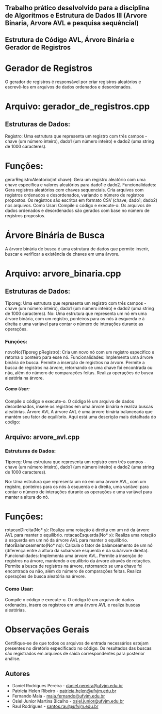 ## Trabalho prático deselvolvido para a disciplina de Algoritmos e Estrutura de Dados III (Arvore Binaria, Arvore AVL e pesquisa sequêncial)

## Estrutura de Código AVL, Árvore Binária e Gerador de Registros

# Gerador de Registros
O gerador de registros é responsável por criar registros aleatórios e escrevê-los em arquivos de dados ordenados e desordenados. 

# Arquivo: gerador_de_registros.cpp

## Estruturas de Dados:
Registro: Uma estrutura que representa um registro com três campos - chave (um número inteiro), dado1 (um número inteiro) e dado2 (uma string de 1000 caracteres).

# Funções:
gerarRegistroAleatorio(int chave): Gera um registro aleatório com uma chave específica e valores aleatórios para dado1 e dado2.
Funcionalidades:
Gera registros aleatórios com chaves sequenciais.
Cria arquivos com registros ordenados e desordenados, variando o número de registros propostos.
Os registros são escritos em formato CSV (chave; dado1; dado2) nos arquivos.
Como Usar:
Compile o código e execute-o.
Os arquivos de dados ordenados e desordenados são gerados com base no número de registros propostos.


# Árvore Binária de Busca
A árvore binária de busca é uma estrutura de dados que permite inserir, buscar e verificar a existência de chaves em uma árvore. 

# Arquivo: arvore_binaria.cpp
## Estruturas de Dados:
Tiporeg: Uma estrutura que representa um registro com três campos - chave (um número inteiro), dado1 (um número inteiro) e dado2 (uma string de 1000 caracteres).
No: Uma estrutura que representa um nó em uma árvore binária, com um registro, ponteiros para os nós à esquerda e à direita e uma variável para contar o número de interações durante as operações.

### Funções:
novoNo(Tiporeg pRegistro): Cria um novo nó com um registro específico e retorna o ponteiro para esse nó.
Funcionalidades:
Implementa uma árvore binária de busca.
Permite a inserção de registros na árvore.
Permite a busca de registros na árvore, retornando se uma chave foi encontrada ou não, além do número de comparações feitas.
Realiza operações de busca aleatória na árvore.

##### Como Usar:
Compile o código e execute-o.
O código lê um arquivo de dados desordenados, insere os registros em uma árvore binária e realiza buscas aleatórias.
Árvore AVL
A árvore AVL é uma árvore binária balanceada que mantém seu fator de equilíbrio. Aqui está uma descrição mais detalhada do código:

## Arquivo: arvore_avl.cpp
### Estruturas de Dados:

Tiporeg: Uma estrutura que representa um registro com três campos - chave (um número inteiro), dado1 (um número inteiro) e dado2 (uma string de 1000 caracteres).

No: Uma estrutura que representa um nó em uma árvore AVL, com um registro, ponteiros para os nós à esquerda e à direita, uma variável para contar o número de interações durante as operações e uma variável para manter a altura do nó.

# Funções:
rotacaoDireita(No* y): Realiza uma rotação à direita em um nó da árvore AVL para manter o equilíbrio.
rotacaoEsquerda(No* x): Realiza uma rotação à esquerda em um nó da árvore AVL para manter o equilíbrio.
fatorBalanceamento(No* no): Calcula o fator de balanceamento de um nó (diferença entre a altura da subárvore esquerda e da subárvore direita).
Funcionalidades:
Implementa uma árvore AVL.
Permite a inserção de registros na árvore, mantendo o equilíbrio da árvore através de rotações.
Permite a busca de registros na árvore, retornando se uma chave foi encontrada ou não, além do número de comparações feitas.
Realiza operações de busca aleatória na árvore.


### Como Usar:
Compile o código e execute-o.
O código lê um arquivo de dados ordenados, insere os registros em uma árvore AVL e realiza buscas aleatórias.


# Observações Gerais
Certifique-se de que todos os arquivos de entrada necessários estejam presentes no diretório especificado no código.
Os resultados das buscas são registrados em arquivos de saída correspondentes para posterior análise.

## Autores

- Daniel Rodrigues Pereira - daniel.pereira@ufvjm.edu.br
- Patricia Helen Ribeiro - patricia.helen@ufvjm.edu.br
- Fernando Maia - maia.fernando@ufvjm.edu.br
- Osiel Junior Martins Bicalho - osiel.junior@ufvjm.edu.br
- Raul Rodrigues - santos.raul@ufvjm.edu.br
